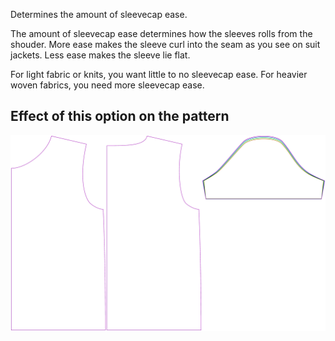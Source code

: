 
Determines the amount of sleevecap ease.

<Note>

The amount of sleevecap ease determines how the sleeves rolls from the shouder.
More ease makes the sleeve curl into the seam as you see on suit jackets. Less ease makes the sleeve lie flat.

For light fabric or knits, you want little to no sleevecap ease. For heavier woven fabrics, you need more sleevecap ease.

</Note>

## Effect of this option on the pattern
![This image shows the effect of this option by superimposing several variants that have a different value for this option](teagan_sleevecapease_sample.svg "Effect of this option on the pattern")